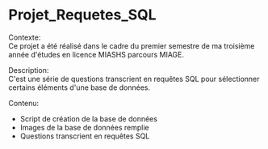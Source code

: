 # Projet_Requetes_SQL

Contexte:  
Ce projet a été réalisé dans le cadre du premier semestre de ma troisième année d'études en licence MIASHS parcours MIAGE.

Description:  
C'est une série de questions transcrient en requêtes SQL pour sélectionner certains éléments d'une base de données.

Contenu:  
- Script de création de la base de données
- Images de la base de données remplie
- Questions transcrient en requêtes SQL
